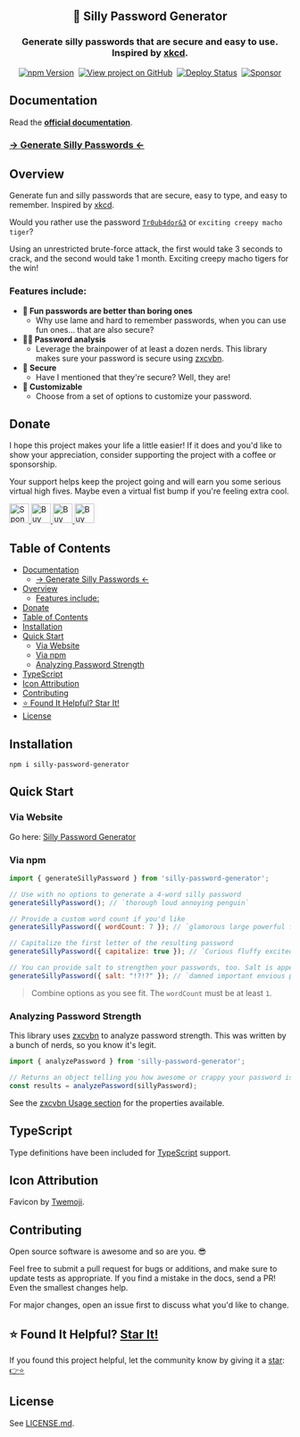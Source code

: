 <h2 align="center">
  🔑 Silly Password Generator
</h2>
<h3 align="center">
  Generate silly passwords that are secure and easy to use. Inspired by <a href="https://xkcd.com/936/" target="_blank" rel="noopener noreferrer">xkcd</a>.
</h3>
<p align="center">
  <a href="https://badge.fury.io/js/silly-password-generator" target="_blank" rel="noopener noreferrer"><img src="https://badge.fury.io/js/silly-password-generator.svg" alt="npm Version" /></a>&nbsp;
  <a href="https://github.com/justinmahar/silly-password-generator/" target="_blank" rel="noopener noreferrer"><img src="https://img.shields.io/badge/GitHub-Source-success" alt="View project on GitHub" /></a>&nbsp;
  <a href="https://github.com/justinmahar/silly-password-generator/actions?query=workflow%3ADeploy" target="_blank" rel="noopener noreferrer"><img src="https://github.com/justinmahar/silly-password-generator/workflows/Deploy/badge.svg" alt="Deploy Status" /></a>&nbsp;
  <a href="https://github.com/sponsors/justinmahar" target="_blank" rel="noopener noreferrer"><img src="https://img.shields.io/static/v1?label=Sponsor&message=%E2%9D%A4&logo=GitHub&color=%23fe8e86" alt="Sponsor"/></a>
</p>

## Documentation

Read the **[official documentation](https://justinmahar.github.io/silly-password-generator/)**.

### [→ Generate Silly Passwords ←](https://justinmahar.github.io/silly-password-generator/?path=/story/tools--silly-password-generator)

## Overview

Generate fun and silly passwords that are secure, easy to type, and easy to remember. Inspired by [xkcd](https://xkcd.com/936/).

Would you rather use the password [`Tr0ub4dor&3`](https://xkcd.com/936/) or `exciting creepy macho tiger`? 

Using an unrestricted brute-force attack, the first would take 3 seconds to crack, and the second would take 1 month. Exciting creepy macho tigers for the win!

### Features include:

- **💩 Fun passwords are better than boring ones**
  - Why use lame and hard to remember passwords, when you can use fun ones... that are also secure?
- **👨‍🔬 Password analysis**
  - Leverage the brainpower of at least a dozen nerds. This library makes sure your password is secure using [zxcvbn](https://www.npmjs.com/package/zxcvbn).
- **🔐 Secure**
  - Have I mentioned that they're secure? Well, they are!
- **🔢 Customizable**
  - Choose from a set of options to customize your password.

[lock:donate]::🚫---------------------------------------

## Donate 

I hope this project makes your life a little easier! If it does and you'd like to show your appreciation, consider supporting the project with a coffee or sponsorship. 

Your support helps keep the project going and will earn you some serious virtual high fives. Maybe even a virtual fist bump if you're feeling extra cool.

<a href="https://github.com/sponsors/justinmahar">
  <img src="https://justinmahar.github.io/react-kindling/support/sponsor.png" alt="Sponsor via GitHub" height="35" />
</a> <a href="https://paypal.me/thejustinmahar/5">
  <img src="https://justinmahar.github.io/react-kindling/support/coffee-1.png" alt="Buy me a coffee" height="35" />
</a> <a href="https://paypal.me/thejustinmahar/15">
  <img src="https://justinmahar.github.io/react-kindling/support/coffee-3.png" alt="Buy me 3 coffees" height="35" />
</a> <a href="https://paypal.me/thejustinmahar/25">
  <img src="https://justinmahar.github.io/react-kindling/support/coffee-5.png" alt="Buy me 5 coffees" height="35" />
</a>

[/lock:donate]::---------------------------------------🚫

## Table of Contents 

- [Documentation](#documentation)
  - [→ Generate Silly Passwords ←](#-generate-silly-passwords-)
- [Overview](#overview)
  - [Features include:](#features-include)
- [Donate](#donate)
- [Table of Contents](#table-of-contents)
- [Installation](#installation)
- [Quick Start](#quick-start)
  - [Via Website](#via-website)
  - [Via npm](#via-npm)
  - [Analyzing Password Strength](#analyzing-password-strength)
- [TypeScript](#typescript)
- [Icon Attribution](#icon-attribution)
- [Contributing](#contributing)
- [⭐ Found It Helpful? Star It!](#-found-it-helpful-star-it)
- [License](#license)

## Installation

```
npm i silly-password-generator
```

## Quick Start

### Via Website

Go here: [Silly Password Generator](https://justinmahar.github.io/silly-password-generator/?path=/story/tools--silly-password-generator)

### Via npm

```js
import { generateSillyPassword } from 'silly-password-generator';
```

```js
// Use with no options to generate a 4-word silly password
generateSillyPassword(); // `thorough loud annoying penguin`

// Provide a custom word count if you'd like
generateSillyPassword({ wordCount: 7 }); // `glamorous large powerful fast black noisy clam`

// Capitalize the first letter of the resulting password
generateSillyPassword({ capitalize: true }); // `Curious fluffy excited copperhead`

// You can provide salt to strengthen your passwords, too. Salt is appended to the end.
generateSillyPassword({ salt: "!?!?" }); // `damned important envious pangolin!?!?`
```

> Combine options as you see fit. The `wordCount` must be at least `1`.

### Analyzing Password Strength

This library uses [zxcvbn](https://www.npmjs.com/package/zxcvbn) to analyze password strength. This was written by a bunch of nerds, so you know it's legit.

```js
import { analyzePassword } from 'silly-password-generator';
```

```js
// Returns an object telling you how awesome or crappy your password is.
const results = analyzePassword(sillyPassword); 
```

See the [zxcvbn Usage section](https://www.npmjs.com/package/zxcvbn#usage) for the properties available.

[lock:typescript]::🚫---------------------------------------

## TypeScript

Type definitions have been included for [TypeScript](https://www.typescriptlang.org/) support.

[/lock:typescript]::---------------------------------------🚫

[lock:icon]::🚫---------------------------------------

## Icon Attribution

Favicon by [Twemoji](https://github.com/twitter/twemoji).

[/lock:icon]::---------------------------------------🚫

[lock:contributing]::🚫---------------------------------------

## Contributing

Open source software is awesome and so are you. 😎

Feel free to submit a pull request for bugs or additions, and make sure to update tests as appropriate. If you find a mistake in the docs, send a PR! Even the smallest changes help.

For major changes, open an issue first to discuss what you'd like to change.

[/lock:contributing]::---------------------------------------🚫

## ⭐ Found It Helpful? [Star It!](https://github.com/justinmahar/silly-password-generator/stargazers)

If you found this project helpful, let the community know by giving it a [star](https://github.com/justinmahar/silly-password-generator/stargazers): [👉⭐](https://github.com/justinmahar/silly-password-generator/stargazers)

## License

See [LICENSE.md](https://justinmahar.github.io/silly-password-generator/?path=/story/license--page).